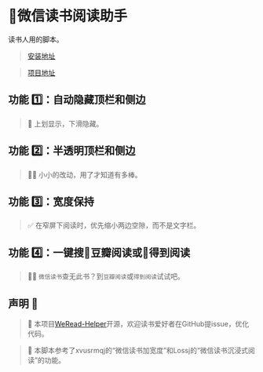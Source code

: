 # 📘微信读书阅读助手

读书人用的脚本。

> [安装地址](https://greasyfork.org/zh-CN/scripts/420774-%E5%BE%AE%E4%BF%A1%E8%AF%BB%E4%B9%A6%E9%98%85%E8%AF%BB%E5%8A%A9%E6%89%8B)

> [项目地址](https://github.com/mefengl/WeRead-Helper)

## 功能 1️⃣：自动隐藏顶栏和侧边
> 🥡 上划显示，下滑隐藏。

## 功能 2️⃣：半透明顶栏和侧边
> 😶‍🌫️ 小小的改动，用了才知道有多棒。

## 功能 3️⃣：宽度保持

> ✅ 在窄屏下阅读时，优先缩小两边空隙，而不是文字栏。

## 功能 4️⃣：一键搜📗豆瓣阅读或📙得到阅读

> 🕵️‍♀️ `微信读书`查无此书？到`豆瓣阅读`或`得到阅读`试试吧。

## 声明 👀

> 📝 本项目[WeRead-Helper](https://github.com/mefengl/WeRead-Helper)开源，欢迎读书爱好者在GitHub提issue，优化代码。

> 🎈 本脚本参考了xvusrmqj的“微信读书加宽度”和Lossj的“微信读书沉浸式阅读”的功能。
